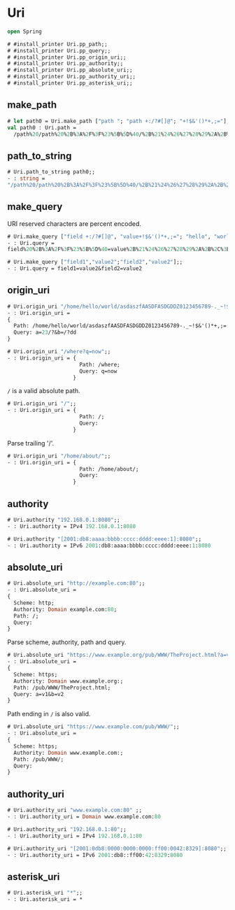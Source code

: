 # Uri 

```ocaml
open Spring
```

```ocaml
# #install_printer Uri.pp_path;;
# #install_printer Uri.pp_query;;
# #install_printer Uri.pp_origin_uri;;
# #install_printer Uri.pp_authority;;
# #install_printer Uri.pp_absolute_uri;;
# #install_printer Uri.pp_authority_uri;;
# #install_printer Uri.pp_asterisk_uri;;
```

## make_path

```ocaml
# let path0 = Uri.make_path ["path "; "path +:/?#[]@"; "+!$&'()*+,;="];;
val path0 : Uri.path =
  /path%20/path%20%2B%3A%2F%3F%23%5B%5D%40/%2B%21%24%26%27%28%29%2A%2B%2C%3B%3D
```
## path_to_string

```ocaml
# Uri.path_to_string path0;; 
- : string =
"/path%20/path%20%2B%3A%2F%3F%23%5B%5D%40/%2B%21%24%26%27%28%29%2A%2B%2C%3B%3D"
```

## make_query

URI reserved characters are percent encoded.

```ocaml
# Uri.make_query ["field +:/?#[]@", "value+!$&'()*+,;="; "hello", "world"];;
- : Uri.query =
field%20%2B%3A%2F%3F%23%5B%5D%40=value%2B%21%24%26%27%28%29%2A%2B%2C%3B%3D&hello=world

# Uri.make_query ["field1","value2";"field2","value2"];;
- : Uri.query = field1=value2&field2=value2
```

## origin_uri

```ocaml
# Uri.origin_uri "/home/hello/world/asdaszfAASDFASDGDDZ0123456789-._~!$&'()*+,;=:%AF%9A?a=23/?&b=/?dd";;
- : Uri.origin_uri =
{
  Path: /home/hello/world/asdaszfAASDFASDGDDZ0123456789-._~!$&'()*+,;=:%AF%9A;
  Query: a=23/?&b=/?dd
}

# Uri.origin_uri "/where?q=now";;
- : Uri.origin_uri = {
                       Path: /where;
                       Query: q=now
                     }
```

`/` is a valid absolute path.

```ocaml
# Uri.origin_uri "/";;
- : Uri.origin_uri = {
                       Path: /;
                       Query:
                     }
```

Parse trailing '/'.

```ocaml
# Uri.origin_uri "/home/about/";;
- : Uri.origin_uri = {
                       Path: /home/about/;
                       Query:
                     }
```

## authority 

```ocaml
# Uri.authority "192.168.0.1:8080";;
- : Uri.authority = IPv4 192.168.0.1:8080

# Uri.authority "[2001:db8:aaaa:bbbb:cccc:dddd:eeee:1]:8080";;
- : Uri.authority = IPv6 2001:db8:aaaa:bbbb:cccc:dddd:eeee:1:8080
```

## absolute_uri

```ocaml
# Uri.absolute_uri "http://example.com:80";;
- : Uri.absolute_uri =
{
  Scheme: http;
  Authority: Domain example.com:80;
  Path: /;
  Query:
}
```

Parse scheme, authority, path and query.

```ocaml
# Uri.absolute_uri "https://www.example.org/pub/WWW/TheProject.html?a=v1&b=v2";;
- : Uri.absolute_uri =
{
  Scheme: https;
  Authority: Domain www.example.org:;
  Path: /pub/WWW/TheProject.html;
  Query: a=v1&b=v2
}
```

Path ending in `/` is also valid.

```ocaml
# Uri.absolute_uri "https://www.example.com/pub/WWW/";;
- : Uri.absolute_uri =
{
  Scheme: https;
  Authority: Domain www.example.com:;
  Path: /pub/WWW/;
  Query:
}
```

## authority_uri

```ocaml
# Uri.authority_uri "www.example.com:80" ;;
- : Uri.authority_uri = Domain www.example.com:80

# Uri.authority_uri "192.168.0.1:80";;
- : Uri.authority_uri = IPv4 192.168.0.1:80

# Uri.authority_uri "[2001:0db8:0000:0000:0000:ff00:0042:8329]:8080";;
- : Uri.authority_uri = IPv6 2001:db8::ff00:42:8329:8080
```

## asterisk_uri

```ocaml
# Uri.asterisk_uri "*";;
- : Uri.asterisk_uri = *
```
